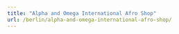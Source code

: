 ```yaml
---
title: "Alpha and Omega International Afro Shop"
url: /berlin/alpha-and-omega-international-afro-shop/
---
```

